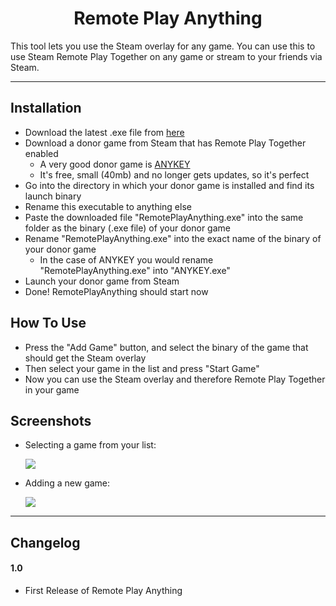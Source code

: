 <h1 align="center">Remote Play Anything</h1>

This tool lets you use the Steam overlay for any game. 
You can use this to use Steam Remote Play Together on any game or stream to your friends via Steam.

---

## Installation
- Download the latest .exe file from [here](https://github.com/Darkblader24/RemotePlayAnything/releases)
- Download a donor game from Steam that has Remote Play Together enabled
  - A very good donor game is [ANYKEY](https://store.steampowered.com/app/790450/ANYKEY/)
  - It's free, small (40mb) and no longer gets updates, so it's perfect
- Go into the directory in which your donor game is installed and find its launch binary
- Rename this executable to anything else
- Paste the downloaded file "RemotePlayAnything.exe" into the same folder as the binary (.exe file) of your donor game
- Rename "RemotePlayAnything.exe" into the exact name of the binary of your donor game
  - In the case of ANYKEY you would rename "RemotePlayAnything.exe" into "ANYKEY.exe"
- Launch your donor game from Steam
- Done! RemotePlayAnything should start now

## How To Use
- Press the "Add Game" button, and select the binary of the game that should get the Steam overlay
- Then select your game in the list and press "Start Game"
- Now you can use the Steam overlay and therefore Remote Play Together in your game

## Screenshots

- Selecting a game from your list:

  ![](https://i.imgur.com/LJMyG04.png)
  

- Adding a new game:
  
  ![](https://i.imgur.com/dXPhdIv.png)

---
 
## Changelog

#### 1.0
- First Release of Remote Play Anything